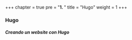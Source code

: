 +++
chapter = true
pre = "<b>1. </b>"
title = "Hugo"
weight = 1
+++

### Hugo

##### Creando un website con Hugo
